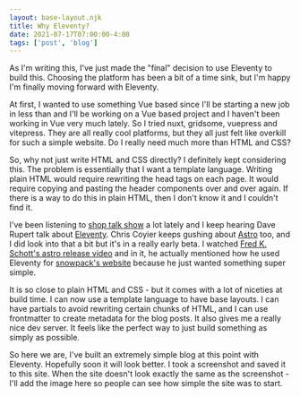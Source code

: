 ```yaml
---
layout: base-layout.njk
title: Why Eleventy?
date: 2021-07-17T07:00:00-4:00
tags: ['post', 'blog']
---
```


<!-- Excerpt Start -->

As I'm writing this, I've just made the "final" decision to use Eleventy to
build this. Choosing the platform has been a bit of a time sink, but I'm happy
I'm finally moving forward with Eleventy.

<!-- Excerpt End -->

At first, I wanted to use something Vue based since I'll be starting a new job
in less than and I'll be working on a Vue based project and I haven't been
working in Vue very much lately. So I tried nuxt, gridsome, vuepress and
vitepress. They are all really cool platforms, but they all just felt like
overkill for such a simple website. Do I really need much more than HTML and
CSS?

So, why not just write HTML and CSS directly? I definitely kept considering
this. The problem is essentially that I want a template language. Writing plain
HTML would require rewriting the head tags on each page. It would require
copying and pasting the header components over and over again. If there is a way
to do this in plain HTML, then I don't know it and I couldn't find it.

I've been listening to [shop talk show](https://shoptalkshow.com/) a lot lately
and I keep hearing Dave Rupert talk about [Eleventy](11ty.dev). Chris Coyier
keeps gushing about [Astro](astro.build) too, and I did look into that a bit but
it's in a really early beta. I watched
[Fred K. Schott's astro release video](https://www.youtube.com/watch?v=mgkwZqVkrwo)
and in it, he actually mentioned how he used Eleventy for
[snowpack's website](https://www.snowpack.dev/) because he just wanted something
super simple.

It is so close to plain HTML and CSS - but it comes with a lot of niceties at
build time. I can now use a template language to have base layouts. I can have
partials to avoid rewriting certain chunks of HTML, and I can use frontmatter to
create metadata for the blog posts. It also gives me a really nice dev server.
It feels like the perfect way to just build something as simply as possible.

So here we are, I've built an extremely simple blog at this point with Eleventy.
Hopefully soon it will look better. I took a screenshot and saved it to this
site. When the site doesn't look exactly the same as the screenshot - I'll add
the image here so people can see how simple the site was to start.
